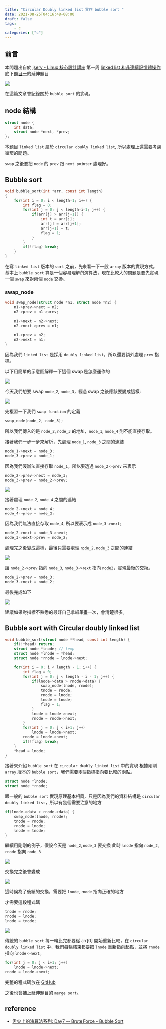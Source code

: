 ```yaml
---
title: "Circular Doubly linked list 實作 bubble sort "
date: 2021-08-25T04:16:48+08:00
draft: false
tags: 
    - c
categories: ["c"]
---
```


## 前言

本問題出自於 [jserv - Linux 核心設計講座](http://wiki.csie.ncku.edu.tw/linux/schedule) 第一周 [linked list 和非連續記憶體操作](https://hackmd.io/@sysprog/c-linked-list) 底下[題目一](https://hackmd.io/@jserv/SyK-WApKM?type=view)的延伸題目 

![](https://i.imgur.com/mHpjpNG.png)

在這篇文章會紀錄關於 `bubble sort` 的實現。

## node 結構

```c
struct node {
    int data;
    struct node *next, *prev;
};
```

本題目 `linked list` 屬於 `circular doubly linked list`, 所以處理上還需要考慮循環的問題。

`swap` 之後要把 `node` 的 `prev` 跟 `next pointer` 處理好。


## Bubble sort

```c
void bubble_sort(int *arr, const int length) 
{
    for(int i = 0; i < length-1; i++) {
        int flag = 0;
        for(int j = 0; j < length-i-1; j++) {
            if(arr[j] > arr[j+1]) {
                int t = arr[j];
                arr[j] = arr[j+1];
                arr[j+1] = t;
                flag = 1;
            }
        }
        if(!flag) break;
    }
}
```


在寫 `linked list` 版本的 `sort` 之前，先來看一下一般 `array` 版本的實現方式。
基本上 `bubble sort` 算是一個容易理解的演算法，現在比較大的問題是要先實現一個 `swap` 來對兩個 `node` 交換。

### swap_node

```c
void swap_node(struct node *n1, struct node *n2) {
    n1->prev->next = n2;
    n2->prev = n1->prev;
    
    n1->next = n2->next;
    n2->next->prev = n1;
    
    n1->prev = n2;
    n2->next = n1;
}
```

因為我們 `linked list` 是採用 `doubly linked list`，所以還要額外處理 `prev` 指標。


以下用簡單的示意圖解釋一下這個 swap 是怎麼運作的

![](https://i.imgur.com/qNOURXT.png)


今天我們想要 swap `node_2`, `node_3`，經過 swap 之後應該要變成這樣:

![](https://i.imgur.com/3WEADJB.png)

先複習一下我們 `swap function` 的定義

```c
swap_node(node_2, node_3);
```

所以我們傳入的是 `node_2`, `node_3` 的地址，`node_1`, `node_4` 則不能直接存取。


接著我們一步一步來解析，先處理 `node_1`, `node_3` 之間的連結

```c
node_1->next = node_3;
node_3->prev = node_1;
```

因為我們沒辦法直接存取 `node_1`，所以要透過 `node_2->prev` 來表示

```c
node_2->prev->next = node_3;
node_3->prev = node_2->prev;
```

![](https://i.imgur.com/j0Gyabk.png)

接著處理 `node_2`, `node_4` 之間的連結

```c
node_2->next = node_4;
node_4->prev = node_2;
```

因為我們無法直接存取 `node_4`, 所以要表示成 `node_3->next`;

```c
node_2->next = node_3->next;
node_3->next->prev = node_2;
```

處理完之後變成這樣，最後只需要處理 `node_2`, `node_3` 之間的連結


![](https://i.imgur.com/I6PkLqk.png)

讓 `node_2->prev` 指向 `node_3`, `node_3->next` 指向 `node2`，實現最後的交換。


```c
node_2->prev = node_3;
node_3->next = node_2;
```

最後完成如下

![](https://i.imgur.com/3WEADJB.png)

建議如果對指標不熟悉的最好自己拿紙筆畫一次，會清楚很多。

## Bubble sort with Circular doubly linked list

```c
void bubble_sort(struct node **head, const int length) {
    if(!*head) return;
    struct node *tnode; // temp
    struct node *lnode = *head;
    struct node *rnode = lnode->next;

    for(int i = 0; i < length - 1; i++) {
        int flag = 0;
        for(int j = 0; j < length - i - 1; j++) {
            if(lnode->data > rnode->data) {
                swap_node(lnode, rnode);
                tnode = rnode;
                rnode = lnode;
                lnode = tnode;
                flag = 1;
            }
            lnode = lnode->next;
            rnode = rnode->next;
        }
        for(int j = 0; j < i+1; j++)
            lnode = lnode->next;
        rnode = lnode->next;
        if(!flag) break;
    }
    *head = lnode;
}
```

接著來介紹 `bubble sort` 在 `circular doubly linked list` 中的實現
根據剛剛 `array` 版本的 `bubble sort`，我們需要兩個指標指向要比較的兩點。

```c
struct node *lnode;
struct node *rnode;
```

跟一般的 `bubble sort` 實現原理基本相同，只是因為我們的資料結構是 `circular doubly linked list`，所以有幾個需要注意的地方

```c
if(lnode->data > rnode->data) {
    swap_node(lnode, rnode);
    tnode = rnode;
    rnode = lnode;
    lnode = tnode;
}
```

繼續用剛剛的例子，假設今天是 `node_2`, `node_3` 要交換
此時 `lnode` 指向 `node_2`, `rnode` 指向 `node_3`

![](https://i.imgur.com/Dc26hSg.png)

交換完之後會變成

![](https://i.imgur.com/AfCCDhB.png)

這時候為了後續的交換，需要把 `lnode`, `rnode` 指向正確的地方

才需要這段程式碼
```c
tnode = rnode;
rnode = lnode;
lnode = tnode;
```

![](https://i.imgur.com/u7MylD9.png)


傳統的 `bubble sort` 每一輪比完都要從 arr[0] 開始重新比較，在 `circular doubly linked list` 中，我們每輪結束都要把 `lnode` 重新指向起點，並將 `rnode` 指向 `lnode->next`。



```c
for(int j = 0; j < i+1; j++)
    lnode = lnode->next;
rnode = lnode->next;
```

完整的程式碼放在 [GitHub](https://github.com/davidleitw/linked_list/blob/master/question/bubblesort.c)

之後也會補上延伸題目的 `merge sort`。

## reference

- [舌尖上的演算法系列: Day7 -- Brute Force - Bubble Sort](https://ithelp.ithome.com.tw/articles/10236214)